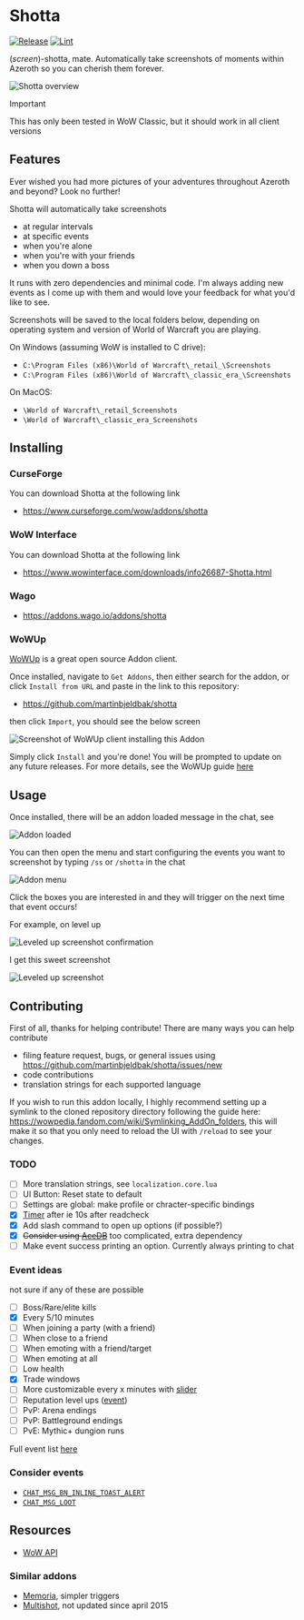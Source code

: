 # Shotta
[![Release](https://github.com/martinbjeldbak/shotta/actions/workflows/release.yml/badge.svg)](https://github.com/martinbjeldbak/shotta/actions/workflows/release.yml)
[![Lint](https://github.com/martinbjeldbak/shotta/actions/workflows/lint.yml/badge.svg)](https://github.com/martinbjeldbak/shotta/actions/workflows/lint.yml)

(_screen_)-shotta, mate. Automatically take screenshots of moments within
Azeroth so you can cherish them forever.

![Shotta overview](.previews/overview.jpg)

> [!IMPORTANT]
> This has only been tested in WoW Classic, but it should work in all client versions

## Features

Ever wished you had more pictures of your adventures throughout Azeroth and
beyond? Look no further!

Shotta will automatically take screenshots

- at regular intervals
- at specific events
- when you're alone
- when you're with your friends
- when you down a boss

It runs with zero dependencies and minimal code. I'm always adding new events as I come up with them and would love your feedback for what you'd like to see.

Screenshots will be saved to the local folders below, depending on operating
system and version of World of Warcraft you are playing.

On Windows (assuming WoW is installed to C drive):

- `C:\Program Files (x86)\World of Warcraft\_retail_\Screenshots`
- `C:\Program Files (x86)\World of Warcraft\_classic_era_\Screenshots`

On MacOS:

- `\World of Warcraft\_retail_Screenshots`
- `\World of Warcraft\_classic_era_Screenshots`

## Installing

### CurseForge

You can download Shotta at the following link

- <https://www.curseforge.com/wow/addons/shotta>

### WoW Interface

You can download Shotta at the following link

- <https://www.wowinterface.com/downloads/info26687-Shotta.html>

### Wago

- <https://addons.wago.io/addons/shotta>

### WoWUp

[WoWUp] is a great open source Addon client.

Once installed, navigate to `Get Addons`, then either search for the addon, or click `Install from URL` and paste in the link to this
repository:

- <https://github.com/martinbjeldbak/shotta>

then click `Import`, you should see the below screen

![Screenshot of WoWUp client installing this Addon](https://github.com/martinbjeldbak/shotta/assets/823316/25b92bbd-03aa-422d-abe9-10f68a0b1752)

Simply click `Install` and you're done! You will be prompted to update on any future releases. For more details, see the WoWUp guide [here][wowup-get-addons]

## Usage

Once installed, there will be an addon loaded message in the chat, see

![Addon loaded](./.previews/screenshot-taken.png)

You can then open the menu and start configuring the events you want to
screenshot by typing `/ss` or `/shotta` in the chat

![Addon menu](./.previews/menu.png)

Click the boxes you are interested in and they will trigger on the next time
that event occurs!

For example, on level up

![Leveled up screenshot confirmation](./.previews/level-up.png)

I get this sweet screenshot

![Leveled up screenshot](./.previews/level-up-screenshot.jpg)

## Contributing

First of all, thanks for helping contribute! There are many ways you can help contribute

- filing feature request, bugs, or general issues using <https://github.com/martinbjeldbak/shotta/issues/new>
- code contributions
- translation strings for each supported language

If you wish to run this addon locally, I highly recommend setting up a symlink
to the cloned repository directory following the guide here:
<https://wowpedia.fandom.com/wiki/Symlinking_AddOn_folders>, this will make it
so that you only need to reload the UI with `/reload` to see your changes.

### TODO

- [ ] More translation strings, see `localization.core.lua`
- [ ] UI Button: Reset state to default
- [ ] Settings are global: make profile or chracter-specific bindings
- [x] [Timer](https://wowpedia.fandom.com/wiki/API_C_Timer.After) after ie 10s after readcheck
- [x] Add slash command to open up options (if possible?)
- [x] ~~Consider using [AceDB](https://www.wowace.com/projects/ace3)~~ too complicated, extra dependency
- [ ] Make event success printing an option. Currently always printing to chat

### Event ideas

not sure if any of these are possible

- [ ] Boss/Rare/elite kills
- [x] Every 5/10 minutes
- [ ] When joining a party (with a friend)
- [ ] When close to a friend
- [ ] When emoting with a friend/target
- [ ] When emoting at all
- [ ] Low health
- [x] Trade windows
- [ ] More customizable every x minutes with [slider](https://wowpedia.fandom.com/wiki/API_Slider_SetStepsPerPage)
- [ ] Reputation level ups ([event](https://github.com/AtheneGenesis/Vanilla_enUS_FrameXML/blob/master/GlobalStrings.lua#L1944))
- [ ] PvP: Arena endings
- [ ] PvP: Battleground endings
- [ ] PvE: Mythic+ dungion runs

Full event list [here](https://wowwiki-archive.fandom.com/wiki/Events_A-Z_(full_list))

### Consider events

- [`CHAT_MSG_BN_INLINE_TOAST_ALERT`](https://wowpedia.fandom.com/wiki/CHAT_MSG_BN_INLINE_TOAST_ALERT)
- [`CHAT_MSG_LOOT`](https://wowpedia.fandom.com/wiki/CHAT_MSG_LOOT)

## Resources

- [WoW API](https://github.com/Gethe/wow-ui-source)

### Similar addons

- [Memoria](https://www.curseforge.com/wow/addons/memoria), simpler triggers
- [Multishot](https://www.wowinterface.com/downloads/info9590-MultishotScreenshot.html), not updated since april 2015

[WoWUp]: https://wowup.io/
[wowup-get-addons]: https://wowup.io/guide/get-addons/overview
